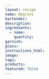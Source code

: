 ```yaml
---
layout: recipe
name: Negroni
bartender:
description:
ingredients:
  - name:
    quantity:
garnish:
glass:
instructions_html:
image:
tags:
products:
featured: false
---
```

